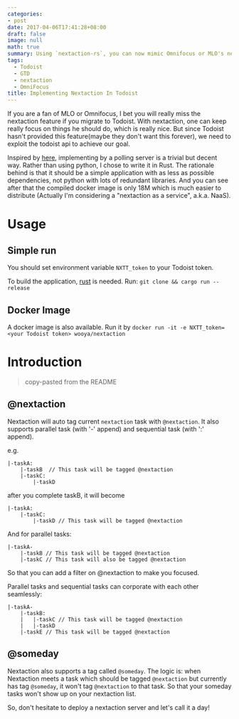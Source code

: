 ```yaml
---
categories:
- post
date: 2017-04-06T17:41:28+08:00
draft: false
image: null
math: true
summary: Using `nextaction-rs`, you can now mimic Omnifocus or MLO's nextaction behavior in Todoist!
tags: 
  - Todoist
  - GTD
  - nextaction
  - OmniFocus
title: Implementing Nextaction In Todoist
---
```


If you are a fan of MLO or Omnifocus, I bet you will really miss the nextaction feature if you migrate to Todoist. With nextaction, one can keep really focus on things he should do, which is really nice. But since Todoist hasn't provided this feature(maybe they don't want this forever), we need to exploit the todoist api to achieve our goal.

Inspired by [here](https://github.com/akramer/NextAction), implementing by a polling server is a trivial but decent way. Rather than using python, I chose to write it in Rust. The rationale behind is that it should be a simple application with as less as possible dependencies, not python with lots of redundant libraries. And you can see after that the compiled docker image is only 18M which is much easier to distribute (Actually I'm considering a "nextaction as a service", a.k.a. NaaS).

# Usage
## Simple run
You should set environment variable `NXTT_token` to your Todoist token.

To build the application, [rust](`https;//rustup.rs`) is needed.
Run: `git clone && cargo run --release`

## Docker Image
A docker image is also available. Run it by `docker run -it -e NXTT_token=<your Todoist token> wooya/nextaction`

# Introduction
> copy-pasted from the README

## @nextaction
Nextaction will auto tag current `nextaction` task with `@nextaction`. It also supports parallel task (with '-' append)
and sequential task (with ':' append).

e.g.
```
|-taskA:
    |-taskB  // This task will be tagged @nextaction
    |-taskC:
        |-taskD
```
after you complete taskB, it will become
```
|-taskA:
    |-taskC:
        |-taskD // This task will be tagged @nextaction
```
And for parallel tasks:
```
|-taskA-
    |-taskB // This task will be tagged @nextaction
    |-taskC // This task will also be tagged @nextaction
```

So that you can add a filter on @nextaction to make you focused.

Parallel tasks and sequential tasks can corporate with each other seamlessly:
```
|-taskA-
    |-taskB:
    |   |-taskC // This task will be tagged @nextaction
    |   |-taskD
    |-taskE // This task will be tagged @nextaction
```

## @someday
Nextaction also supports a tag called `@someday`. The logic is:
when Nextaction meets a task which should be tagged `@nextaction`
but currently has tag `@someday`, it won't tag `@nextaction` to that task.
So that your someday tasks won't show up on your nextaction list.

So, don't hesitate to deploy a nextaction server and let's call it a day!